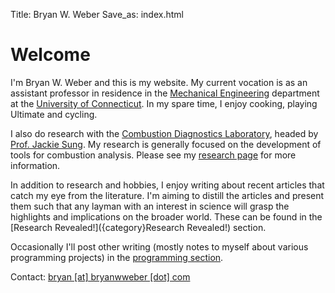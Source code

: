 Title: Bryan W. Weber
Save_as: index.html

# Welcome

I'm Bryan W. Weber and this is my website. My current vocation is as an assistant professor in residence in the
[Mechanical Engineering](http://engr.uconn.edu/me) department at the [University of Connecticut](http://uconn.edu).
In my spare time, I enjoy cooking, playing Ultimate and cycling.

I also do research with the [Combustion Diagnostics Laboratory](http://combdiaglab.engr.uconn.edu), headed by [Prof. Jackie Sung][1].
My research is generally focused on the development of tools for combustion analysis. Please see my
[research page]({filename}/pages/work.md) for more information.

In addition to research and hobbies, I enjoy writing about recent articles that catch my eye from the literature.
I'm aiming to distill the articles and present them such that any layman with an interest in science will grasp
the highlights and implications on the broader world. These can be found in the
[Research Revealed!]({category}Research Revealed!) section.

Occasionally I'll post other writing (mostly notes to myself about various programming projects) in the
[programming section]({category}personal).

Contact: <a href='&#109;&#97;&#105;&#108;&#116;&#111;&#58;&#98;&#114;&#121;&#97;&#110;&#64;&#98;&#114;&#121;&#97;&#110;&#119;&#119;&#101;&#98;&#101;&#114;&#46;&#99;&#111;&#109;'>&#98;&#114;&#121;&#97;&#110;&#32;&#91;&#97;&#116;&#93;&#32;&#98;&#114;&#121;&#97;&#110;&#119;&#119;&#101;&#98;&#101;&#114;&#32;&#91;&#100;&#111;&#116;&#93;&#32;&#99;&#111;&#109;</a><br /><br />

[1]: http://www.engr.uconn.edu/me/cms/index.php/people/87-chihsung.html
